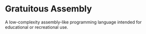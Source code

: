 # Gratuitous Assembly

A low-complexity assembly-like programming language intended for educational or recreational use.

